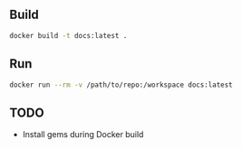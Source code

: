 ## Build
```sh
docker build -t docs:latest .
```

## Run
```sh
docker run --rm -v /path/to/repo:/workspace docs:latest
```

## TODO
* Install gems during Docker build
